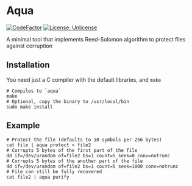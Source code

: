 # Aqua
[![CodeFactor](https://www.codefactor.io/repository/github/naranbataar/aqua/badge)](https://www.codefactor.io/repository/github/naranbataar/aqua)
[![License: Unlicense](https://img.shields.io/badge/license-Unlicense-blue.svg)](http://unlicense.org/)

A minimal tool that implements Reed-Solomon algorithm to protect files against corruption

## Installation
You need just a C compiler with the default libraries, and `make`
```shell
# Compiles to `aqua`
make
# Optional, copy the binary to /usr/local/bin
sudo make install
```

## Example
```shell
# Protect the file (defaults to 10 symbols per 256 bytes)
cat file | aqua protect > file2
# Corrupts 5 bytes of the first part of the file
dd if=/dev/urandom of=file2 bs=1 count=5 seek=0 conv=notrunc 
# Corrupts 5 bytes of the another part of the file
dd if=/dev/urandom of=file2 bs=1 count=5 seek=1000 conv=notrunc
# File can still be fully recovered
cat file2 | aqua purify
```
